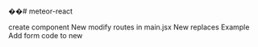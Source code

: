 ��#   m e t e o r - r e a c t  

create component New
modify routes in main.jsx
New replaces Example
Add form code to new
